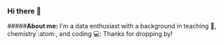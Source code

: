 ### **Hi there** 🙌
#####**About me:**
I'm a data enthusiast with a background in teaching 📖, chemistry :atom:, and coding 💻:
Thanks for dropping by!
